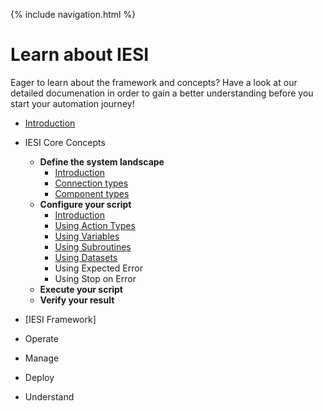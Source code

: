 {% include navigation.html %}

# Learn about IESI

Eager to learn about the framework and concepts? Have a look at our detailed documenation in order to gain a better understanding before you start your automation journey!

* [Introduction](/{{site.repository}}/pages/iesicoreconcepts/Introduction.html)
* IESI Core Concepts
  * **Define the system landscape** <br/>
    * [Introduction](/{{site.repository}}/pages/iesicoreconcepts/DefineTheSystemLandscapeIntroduction.html)
    * [Connection types](/{{site.repository}}/pages/iesicoreconcepts/DefineTheSystemLandscapeConnectionTypes.html)
    * [Component types](/{{site.repository}}/pages/iesicoreconcepts/DefineTheSystemLandscapeComponentTypes.html)
  * **Configure your script** <br/>
    * [Introduction](/{{site.repository}}/pages/iesicoreconcepts/ConfigureScriptIntroduction.html)
    * [Using Action Types](/{{site.repository}}/pages/iesicoreconcepts/ConfigureYourScriptUsingActionTypes.html)
    * [Using Variables](/{{site.repository}}/pages/iesicoreconcepts/ConfigureYourScriptUsingVariables.html)
    * [Using Subroutines](/{{site.repository}}/pages/iesicoreconcepts/ConfigureYourScriptUsingSubroutines.html)
    * [Using Datasets](/{{site.repository}}/pages/iesicoreconcepts/ConfigureYourScriptUsingDatasets.html)
    * Using Expected Error
    * Using Stop on Error
  * **Execute your script**
  * **Verify your result**
  
 * [IESI Framework]
  * Operate
  * Manage
  * Deploy
  * Understand
